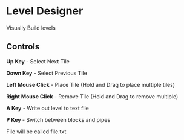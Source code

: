 # Level Designer
Visually Build levels

## Controls ##

**Up Key** - Select Next Tile

**Down Key** - Select Previous Tile

**Left Mouse Click** - Place Tile (Hold and Drag to place multiple tiles)

**Right Mouse Click** - Remove Tile (Hold and Drag to remove multiple)

**A Key** - Write out level to text file

**P Key** - Switch between blocks and pipes

File will be called file.txt
